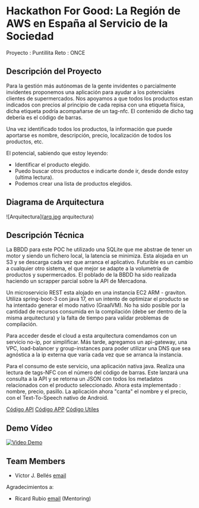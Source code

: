# Hackathon For Good: La Región de AWS en España al Servicio de la Sociedad

Proyecto : Puntillita
Reto : ONCE

## Descripción del Proyecto

Para la gestión más autónomas de la gente invidentes o parcialmente invidentes proponemos una aplicación para ayudar a los potenciales clientes de supermercados. Nos apoyamos a que todos los productos estan indicados con precios al principio de cada repisa con una etiqueta física, dicha etiqueta podría acompañarse de un tag-nfc. El contenido de dicho tag debería es el código de barras. 

Una vez identificado todos los productos, la información que puede aportarse es nombre, descripción, precio, localización de todos los productos, etc. 

El potencial, sabiendo que estoy leyendo: 
 - Identificar el producto elegido.
 - Puedo buscar otros productos e indicarte donde ir, desde donde estoy (ultima lectura).
 - Podemos crear una lista de productos elegidos.

## Diagrama de Arquitectura
![Arquitectura]([arq.jpg](https://github.com/CSEHackathonAWS/hack4good-puntillita/blob/main/arq.jpg) arquitectura)

## Descripción Técnica

La BBDD para este POC he utilizado una SQLite que me abstrae de tener un motor y siendo un fichero local, la latencia se minimiza. Esta alojada en un S3 y se descarga cada vez que arranca el aplicativo. Futurible es un cambio a cualquier otro sistema, el que mejor se adapte a la volumetría de productos y supermercados. El poblado de la BBDD ha sido realizada haciendo un scrapper parcial sobre la API de Mercadona.

Un microservicio REST esta alojado en una instancia EC2 ARM - graviton. Utiliza spring-boot-3 con java 17, en un intento de optimizar el producto se ha intentado generar el modo nativo (GraalVM). No ha sido posible por la cantidad de recursos consumida en la compilación (debe ser dentro de la misma arquitectura) y la falta de tiempo para validar problemas de compilación. 

Para acceder desde el cloud a esta arquitectura comendamos con un servicio no-ip, por simplificar. Más tarde, agregamos un api-gateway, una VPC, load-balancer y group-instances para poder utilizar una DNS que sea agnóstica a la ip externa que varía cada vez que se arranca la instancia.

Para el consumo de este servicio, una aplicación nativa java. Realiza una lectura de tags-NFC con el número del código de barras. Este lanzará una consulta a la API y se retorna un JSON con todos los metadatos relacionados con el producto seleccionado. Ahora esta implementado : nombre, precio, pasillo. La aplicación ahora "canta" el nombre y el precio, con el Text-To-Speech nativo de Android.

[Código API](https://github.com/CSEHackathonAWS/puntillita-api)
[Código APP](https://github.com/CSEHackathonAWS/puntillita-app)
[Código Utiles](https://github.com/CSEHackathonAWS/puntillita-tools)

## Demo Vídeo

[![Video Demo](https://img.youtube.com/vi/XXX/0.jpg)](https://www.youtube.com/watch?v=XX)


## Team Members
- Víctor J. Bellés [email](mailto:victor-juan.belles@soprasteria.com)

Agradecimientos a:
- Ricard Rubio [email](mailto:ricard.rubio@soprasteria.com) (Mentoring)
